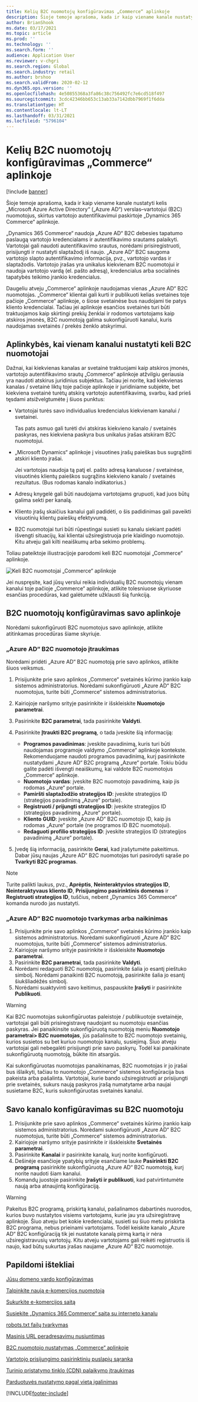 ```yaml
---
title: Kelių B2C nuomotojų konfigūravimas „Commerce“ aplinkoje
description: Šioje temoje aprašoma, kada ir kaip viename kanale nustatyti kelis „Microsoft Azure Active Directory“ („Azure AD“) verslas–vartotojui (B2C) nuomotojus, skirtus vartotojo autentifikavimui paskirtoje „Dynamics 365 Commerce“ aplinkoje.
author: BrianShook
ms.date: 03/17/2021
ms.topic: article
ms.prod: ''
ms.technology: ''
ms.search.form: ''
audience: Application User
ms.reviewer: v-chgri
ms.search.region: Global
ms.search.industry: retail
ms.author: brshoo
ms.search.validFrom: 2020-02-12
ms.dyn365.ops.version: ''
ms.openlocfilehash: 4e50855368a3fa86c38c756492fc7e6cd518f497
ms.sourcegitcommit: 3cdc42346bb653c13ab33a7142dbb7969f1f6dda
ms.translationtype: HT
ms.contentlocale: lt-LT
ms.lasthandoff: 03/31/2021
ms.locfileid: "5796104"
---
```

# <a name="configure-multiple-b2c-tenants-in-a-commerce-environment"></a>Kelių B2C nuomotojų konfigūravimas „Commerce“ aplinkoje

[!include [banner](includes/banner.md)]

Šioje temoje aprašoma, kada ir kaip viename kanale nustatyti kelis „Microsoft Azure Active Directory“ („Azure AD“) verslas–vartotojui (B2C) nuomotojus, skirtus vartotojo autentifikavimui paskirtoje „Dynamics 365 Commerce“ aplinkoje.

„Dynamics 365 Commerce“ naudoja „Azure AD“ B2C debesies tapatumo paslaugą vartotojo kredencialams ir autentifikavimo srautams palaikyti. Vartotojai gali naudoti autentifikavimo srautus, norėdami prisiregistruoti, prisijungti ir nustatyti slaptažodį iš naujo. „Azure AD“ B2C saugoma vartotojo slapto autentifikavimo informacija, pvz., vartotojo vardas ir slaptažodis. Vartotojo įrašas yra unikalus kiekvienam B2C nuomotojui ir naudoja vartotojo vardą (el. pašto adresą), kredencialus arba socialinės tapatybės teikimo įrankio kredencialus.

Daugeliu atveju „Commerce“ aplinkoje naudojamas vienas „Azure AD“ B2C nuomotojas. „Commerce“ klientai gali kurti ir publikuoti kelias svetaines toje pačioje „Commerce“ aplinkoje, o šiose svetainėse bus naudojami tie patys kliento kredencialai. Tačiau jei aplinkoje esančios svetainės turi būti traktuojamos kaip skirtingi prekių ženklai ir rodomos vartotojams kaip atskiros įmonės, B2C nuomotoją galima sukonfigūruoti kanalui, kuris naudojamas svetainės / prekės ženklo atskyrimui.

## <a name="considerations-when-multiple-b2c-tenants-are-set-up-per-channel"></a>Aplinkybės, kai vienam kanalui nustatyti keli B2C nuomotojai

Dažnai, kai kiekvienas kanalas ar svetainė traktuojami kaip atskiros įmonės, vartotojo autentifikavimo srautų „Commerce“ aplinkoje atžvilgiu geriausia yra naudoti atskirus juridinius subjektus. Tačiau jei norite, kad kiekvienas kanalas / svetainė liktų toje pačioje aplinkoje ir juridiniame subjekte, bet kiekviena svetainė turėtų atskirą vartotojo autentifikavimą, svarbu, kad prieš tęsdami atsižvelgtumėte į šiuos punktus:

- Vartotojai turės savo individualius kredencialus kiekvienam kanalui / svetainei.

    Tas pats asmuo gali turėti dvi atskiras kiekvieno kanalo / svetainės paskyras, nes kiekviena paskyra bus unikalus įrašas atskiram B2C nuomotojui.

- „Microsoft Dynamics“ aplinkoje į visuotines įrašų paieškas bus sugrąžinti atskiri kliento įrašai.

    Jei vartotojas naudoja tą patį el. pašto adresą kanaluose / svetainėse, visuotinės klientų paieškos sugrąžins kiekvieno kanalo / svetainės rezultatus. (Bus rodomas kanalo indikatorius.)

- Adresų knygelė gali būti naudojama vartotojams grupuoti, kad juos būtų galima sekti per kanalą.
- Kliento įrašų skaičius kanalui gali padidėti, o šis padidinimas gali paveikti visuotinių klientų paieškų efektyvumą.
- B2C nuomotojai turi būti rūpestingai susieti su kanalu siekiant padėti išvengti situacijų, kai klientai užsiregistruoja prie klaidingo nuomotojo. Kitu atveju gali kilti neaiškumų arba sekimo problemų.

Toliau pateiktoje iliustracijoje parodomi keli B2C nuomotojai „Commerce“ aplinkoje.

![Keli B2C nuomotojai „Commerce“ aplinkoje](media/MultiB2C_In_Environment.png)

Jei nuspręsite, kad jūsų verslui reikia individualių B2C nuomotojų vienam kanalui toje pačioje „Commerce“ aplinkoje, atlikite tolesniuose skyriuose esančias procedūras, kad galėtumėte užklausti šią funkciją.

## <a name="configure-b2c-tenants-in-your-environment"></a>B2C nuomotojų konfigūravimas savo aplinkoje

Norėdami sukonfigūruoti B2C nuomotojus savo aplinkoje, atlikite atitinkamas procedūras šiame skyriuje.

### <a name="add-an-azure-ad-b2c-tenant"></a>„Azure AD“ B2C nuomotojo įtraukimas

Norėdami pridėti „Azure AD“ B2C nuomotoją prie savo aplinkos, atlikite šiuos veiksmus.

1. Prisijunkite prie savo aplinkos „Commerce“ svetainės kūrimo įrankio kaip sistemos administratorius. Norėdami sukonfigūruoti „Azure AD“ B2C nuomotojus, turite būti „Commerce“ sistemos administratorius.
1. Kairiojoje naršymo srityje pasirinkite ir išskleiskite **Nuomotojo parametrai**.
1. Pasirinkite **B2C parametrai**, tada pasirinkite **Valdyti**.
1. Pasirinkite **Įtraukti B2C programą**, o tada įveskite šią informaciją:

    - **Programos pavadinimas**: įveskite pavadinimą, kuris turi būti naudojamas programoje valdymo „Commerce“ aplinkoje kontekste. Rekomenduojame naudoti programos pavadinimą, kurį pasirinkote nustatydami „Azure AD“ B2C programą „Azure“ portale. Tokiu būdu galite padėti išvengti neaiškumų, kai valdote B2C nuomotojus „Commerce“ aplinkoje.
    - **Nuomotojo vardas**: įveskite B2C nuomotojo pavadinimą, kaip jis rodomas „Azure“ portale.
    - **Pamiršti slaptažodžio strategijos ID**: įveskite strategijos ID (strategijos pavadinimą „Azure“ portale).
    - **Registruoti / prijungti strategijos ID**: įveskite strategijos ID (strategijos pavadinimą „Azure“ portale).
    - **Kliento GUID**: įveskite „Azure AD“ B2C nuomotojo ID, kaip jis rodomas „Azure“ portale (ne programos ID B2C nuomotojui).
    - **Redaguoti profilio strategijos ID**: įveskite strategijos ID (strategijos pavadinimą „Azure“ portale).

1. Įvedę šią informaciją, pasirinkite **Gerai**, kad įrašytumėte pakeitimus. Dabar jūsų naujas „Azure AD“ B2C nuomotojas turi pasirodyti sąraše po **Tvarkyti B2C programas**.

> [!NOTE]
> Turite palikti laukus, pvz., **Aprėptis**, **Neinteraktyvios strategijos ID**, **Neinteraktyvaus kliento ID**, **Prisijungimo pasirinktinis domenas** ir **Registruoti strategijos ID**, tuščius, nebent „Dynamics 365 Commerce“ komanda nurodo jas nustatyti.


### <a name="manage-or-delete-an-azure-ad-b2c-tenant"></a>„Azure AD“ B2C nuomotojo tvarkymas arba naikinimas

1. Prisijunkite prie savo aplinkos „Commerce“ svetainės kūrimo įrankio kaip sistemos administratorius. Norėdami sukonfigūruoti „Azure AD“ B2C nuomotojus, turite būti „Commerce“ sistemos administratorius.
1. Kairiojoje naršymo srityje pasirinkite ir išskleiskite **Nuomotojo parametrai**.
1. Pasirinkite **B2C parametrai**, tada pasirinkite **Valdyti**.
1. Norėdami redaguoti B2C nuomotoją, pasirinkite šalia jo esantį pieštuko simbolį. Norėdami panaikinti B2C nuomotoją, pasirinkite šalia jo esantį šiukšliadėžės simbolį.
1. Norėdami suaktyvinti savo keitimus, paspauskite **Įrašyti** ir pasirinkite **Publikuoti**.

> [!WARNING]
> Kai B2C nuomotojas sukonfigūruotas paleistoje / publikuotoje svetainėje, vartotojai gali būti prisiregistravę naudojant su nuomotoju esančias paskyras. Jei panaikinsite sukonfigūruotą nuomotoją meniu **Nuomotojo parametrai\> B2C nuomotojas**, jūs pašalinsite to B2C nuomotojo svetainių, kurios susietos su bet kuriuo nuomotojo kanalu, susiejimą. Šiuo atveju vartotojai gali nebegalėti prisijungti prie savo paskyrų. Todėl kai panaikinate sukonfigūruotą nuomotoją, būkite itin atsargūs.
>
> Kai sukonfigūruotas nuomotojas panaikinamas, B2C nuomotojas ir jo įrašai bus išlaikyti, tačiau to nuomotojo „Commerce“ sistemos konfigūracija bus pakeista arba pašalinta. Vartotojai, kurie bando užsiregistruoti ar prisijungti prie svetainės, sukurs naują paskyros įrašą numatytame arba naujai susietame B2C, kuris sukonfigūruotas svetainės kanalui.

## <a name="configure-your-channel-with-a-b2c-tenant"></a>Savo kanalo konfigūravimas su B2C nuomotoju

1. Prisijunkite prie savo aplinkos „Commerce“ svetainės kūrimo įrankio kaip sistemos administratorius. Norėdami sukonfigūruoti „Azure AD“ B2C nuomotojus, turite būti „Commerce“ sistemos administratorius.
1. Kairiojoje naršymo srityje pasirinkite ir išskleiskite **Svetainės parametrai**.
1. Pasirinkite **Kanalai** ir pasirinkite kanalą, kurį norite konfigūruoti.
1. Dešinėje esančioje ypatybių srityje esančiame lauke **Pasirinkti B2C programą** pasirinkite sukonfigūruotą „Azure AD“ B2C nuomotoją, kurį norite naudoti šiam kanalui.
1. Komandų juostoje pasirinkite **Įrašyti ir publikuoti**, kad patvirtintumėte naują arba atnaujintą konfigūraciją.

> [!WARNING]
> Pakeitus B2C programą, priskirtą kanalui, pašalinamos dabartinės nuorodos, kurios buvo nustatytos visiems vartotojams, kurie jau yra užsiregistravę aplinkoje. Šiuo atveju bet kokie kredencialai, susieti su šiuo metu priskirta B2C programa, nebus prieinami vartotojams. Todėl keiskite kanalo „Azure AD“ B2C konfigūraciją tik jei nustatote kanalą pirmą kartą ir nėra užsiregistravusių vartotojų. Kitu atveju vartotojams gali reikėti registruotis iš naujo, kad būtų sukurtas įrašas naujame „Azure AD“ B2C nuomotoje.
## <a name="additional-resources"></a>Papildomi ištekliai

[Jūsų domeno vardo konfigūravimas](configure-your-domain-name.md)

[Talpinkite naują e-komercijos nuomotoją](deploy-ecommerce-site.md)

[Sukurkite e-komercijos saitą](create-ecommerce-site.md)

[Susiekite „Dynamics 365 Commerce“ saitą su interneto kanalu](associate-site-online-store.md)

[robots.txt failų tvarkymas](manage-robots-txt-files.md)

[Masinis URL peradresavimų nusiuntimas](upload-bulk-redirects.md)

[B2C nuomotojo nustatymas „Commerce“ aplinkoje](set-up-B2C-tenant.md)

[Vartotojo prisijungimo pasirinktinių puslapių sąranka](custom-pages-user-logins.md)

[Turinio pristatymo tinklo (CDN) palaikymo įtraukimas](add-cdn-support.md)

[Parduotuvės nustatymo pagal vietą įgalinimas](enable-store-detection.md)


[!INCLUDE[footer-include](../includes/footer-banner.md)]
